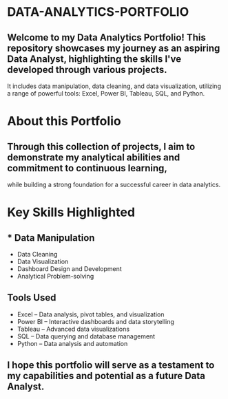 # DATA-ANALYTICS-PORTFOLIO
## Welcome to my Data Analytics Portfolio! This repository showcases my journey as an aspiring Data Analyst, highlighting the skills I've developed through various projects. 
It includes data manipulation, data cleaning, and data visualization, utilizing a range of powerful tools: Excel, Power BI, Tableau, SQL, and Python. 
# About this Portfolio
## Through this collection of projects, I aim to demonstrate my analytical abilities and commitment to continuous learning,
while building a strong foundation for a successful career in data analytics.
# Key Skills Highlighted
## * Data Manipulation
   * Data Cleaning
   * Data Visualization
   * Dashboard Design and Development
   * Analytical Problem-solving
## Tools Used
   * Excel – Data analysis, pivot tables, and visualization
   * Power BI – Interactive dashboards and data storytelling
   * Tableau – Advanced data visualizations
   * SQL – Data querying and database management
   * Python – Data analysis and automation
## I hope this portfolio will serve as a testament to my capabilities and potential as a future Data Analyst.



